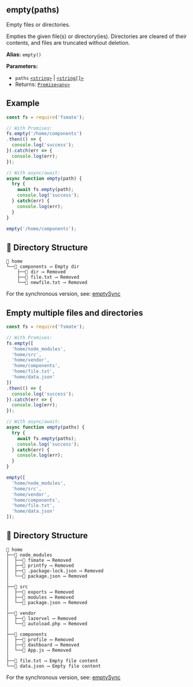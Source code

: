 ## empty(paths)

Empty files or directories.

Empties the given file(s) or directory(ies). Directories are cleared of their contents, and files are truncated without deletion.

**Alias:** `empty()`

**Parameters:**

- `paths` [`<string>`](https://developer.mozilla.org/en-US/docs/Web/JavaScript/Guide/Data_structures#string_type) | [`<string[]>`](https://developer.mozilla.org/en-US/docs/Web/JavaScript/Reference/Global_Objects/Array)
- Returns: [`Promise<any>`](https://developer.mozilla.org/en-US/docs/Web/JavaScript/Reference/Global_Objects/Promise)

## Example

```js
const fs = require('fsmate');

// With Promises:
fs.empty('/home/components')
.then(() => {
  console.log('success');
}).catch(err => {
  console.log(err);
});

// With async/await:
async function empty(path) {
  try {
    await fs.empty(path);
    console.log('success');
  } catch(err) {
    console.log(err);
  }
}

empty('/home/components');
```

## 📁 Directory Structure

```
📁 home
└──📁 components ⟶ Empty dir
    ├──📁 dir ⟶ Removed
    ├──📄 file.txt ⟶ Removed
    └──📄 newfile.txt ⟶ Removed
```

For the synchronous version, see: [emptySync](./emptySync.md)

## Empty multiple files and directories

```js
const fs = require('fsmate');

// With Promises:
fs.empty([
  'home/node_modules',
  'home/src',
  'home/vendor',
  'home/components',
  'home/file.txt',
  'home/data.json'
])
.then(() => {
  console.log('success');
}).catch(err => {
  console.log(err);
});

// With async/await:
async function empty(paths) {
  try {
    await fs.empty(paths);
    console.log('success');
  } catch(err) {
    console.log(err);
  }
}

empty([
  'home/node_modules',
  'home/src',
  'home/vendor',
  'home/components',
  'home/file.txt',
  'home/data.json'
]);
```

## 📁 Directory Structure

```
📁 home
├──📁 node_modules
│  ├──📁 fsmate ⟶ Removed
│  ├──📁 printfy ⟶ Removed
│  ├──📄 .package-lock.json ⟶ Removed
│  └──📄 package.json ⟶ Removed
│
├──📁 src 
│  ├──📁 exports ⟶ Removed
│  ├──📁 modules ⟶ Removed
│  └──📄 package.json ⟶ Removed
│
├──📁 vendor
│  ├──📁 lazervel ⟶ Removed
│  └──📄 autoload.php ⟶ Removed
│
├──📁 components
│  ├──📁 profile ⟶ Removed
│  ├──📁 dashboard ⟶ Removed
│  └──📄 App.js ⟶ Removed
│
├──📄 file.txt ⟶ Empty file content
└──📄 data.json ⟶ Empty file content
```

For the synchronous version, see: [emptySync](./emptySync.md)